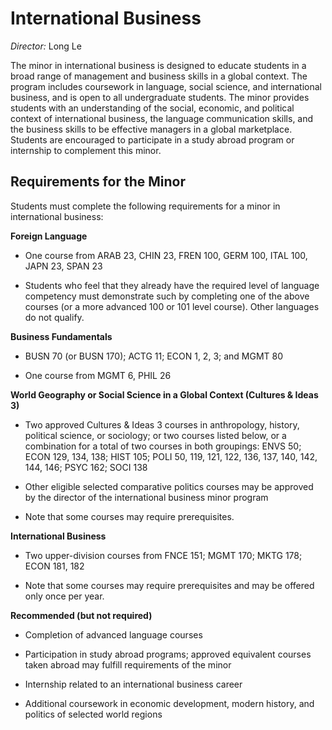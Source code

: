 International Business
======================

*Director:* Long Le

The minor in international business is designed to educate students in a broad range of management and business skills in a global context. The program includes coursework in language, social science, and international business, and is open to all undergraduate students. The minor provides students with an understanding of the social, economic, and political context of international business, the language communication skills, and the business skills to be effective managers in a global marketplace. Students are encouraged to participate in a study abroad program or internship to complement this minor.

Requirements for the Minor
--------------------------

Students must complete the following requirements for a minor in international business:

**Foreign Language**

-   One course from ARAB 23, CHIN 23, FREN 100, GERM 100, ITAL 100, JAPN 23, SPAN 23

-   Students who feel that they already have the required level of language competency must demonstrate such by completing one of the above courses (or a more advanced 100 or 101 level course). Other languages do not qualify.

**Business Fundamentals**

-   BUSN 70 (or BUSN 170); ACTG 11; ECON 1, 2, 3; and MGMT 80

-   One course from MGMT 6, PHIL 26

**World Geography or Social Science in a Global Context (Cultures & Ideas 3)**

-   Two approved Cultures & Ideas 3 courses in anthropology, history, political science, or sociology; or two courses listed below, or a combination for a total of two courses in both groupings: ENVS 50; ECON 129, 134, 138; HIST 105; POLI 50, 119, 121, 122, 136, 137, 140, 142, 144, 146; PSYC 162; SOCI 138

-   Other eligible selected comparative politics courses may be approved by the director of the international business minor program

-   Note that some courses may require prerequisites.

**International Business**

-   Two upper-division courses from FNCE 151; MGMT 170; MKTG 178; ECON 181, 182

-   Note that some courses may require prerequisites and may be offered only once per year.

**Recommended (but not required)**

-   Completion of advanced language courses

-   Participation in study abroad programs; approved equivalent courses taken abroad may fulfill requirements of the minor

-   Internship related to an international business career

-   Additional coursework in economic development, modern history, and politics of selected world regions
